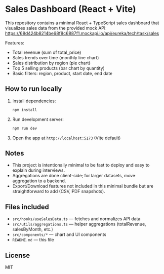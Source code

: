 # Sales Dashboard (React + Vite)

This repository contains a minimal React + TypeScript sales dashboard that visualizes sales data from the provided mock API:
https://68d424b8214be68f8c6887f1.mockapi.io/api/eureka/tech/task/sales

Features:
- Total revenue (sum of total_price)
- Sales trends over time (monthly line chart)
- Sales distribution by region (pie chart)
- Top 5 selling products (bar chart by quantity)
- Basic filters: region, product, start date, end date

## How to run locally

1. Install dependencies:
   ```bash
   npm install
   ```

2. Run development server:
   ```bash
   npm run dev
   ```

3. Open the app at `http://localhost:5173` (Vite default)

## Notes
- This project is intentionally minimal to be fast to deploy and easy to explain during interviews.
- Aggregations are done client-side; for larger datasets, move aggregation to a backend.
- Export/Download features not included in this minimal bundle but are straightforward to add (CSV, PDF snapshots).

## Files included
- `src/hooks/useSalesData.ts` — fetches and normalizes API data
- `src/utils/aggregations.ts` — helper aggregations (totalRevenue, salesByMonth, etc.)
- `src/components/*` — chart and UI components
- `README.md` — this file

## License
MIT
